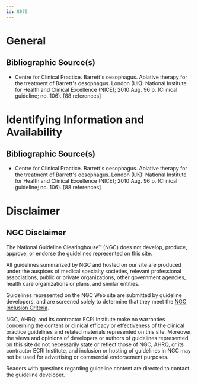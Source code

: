 ```yaml
---
id: 8070
---
```


# General

## Bibliographic Source(s)

- Centre for Clinical Practice. Barrett's oesophagus. Ablative therapy for the treatment of Barrett's oesophagus. London (UK): National Institute for Health and Clinical Excellence (NICE); 2010 Aug. 96 p. (Clinical guideline; no. 106). [88 references]

# Identifying Information and Availability

## Bibliographic Source(s)

- Centre for Clinical Practice. Barrett's oesophagus. Ablative therapy for the treatment of Barrett's oesophagus. London (UK): National Institute for Health and Clinical Excellence (NICE); 2010 Aug. 96 p. (Clinical guideline; no. 106). [88 references]

# Disclaimer

## NGC Disclaimer

The National Guideline Clearinghouse™ (NGC) does not develop, produce, approve, or endorse the guidelines represented on this site.

All guidelines summarized by NGC and hosted on our site are produced under the auspices of medical specialty societies, relevant professional associations, public or private organizations, other government agencies, health care organizations or plans, and similar entities.

Guidelines represented on the NGC Web site are submitted by guideline developers, and are screened solely to determine that they meet the [NGC Inclusion Criteria](/help-and-about/summaries/inclusion-criteria).

NGC, AHRQ, and its contractor ECRI Institute make no warranties concerning the content or clinical efficacy or effectiveness of the clinical practice guidelines and related materials represented on this site. Moreover, the views and opinions of developers or authors of guidelines represented on this site do not necessarily state or reflect those of NGC, AHRQ, or its contractor ECRI Institute, and inclusion or hosting of guidelines in NGC may not be used for advertising or commercial endorsement purposes.

Readers with questions regarding guideline content are directed to contact the guideline developer.

